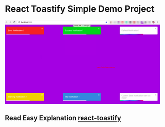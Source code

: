 # React Toastify Simple Demo Project
![React Toastify Example](toastify%20Message%20Output.png "React Toastify")

## Read Easy Explanation [react-toastify](https://cyberncode.com/what-is-react-toastify-with-example/)
